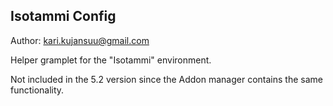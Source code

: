 Isotammi Config
---------------
Author: kari.kujansuu@gmail.com

Helper gramplet for the "Isotammi" environment.

Not included in the 5.2 version since the Addon manager contains the same functionality.

